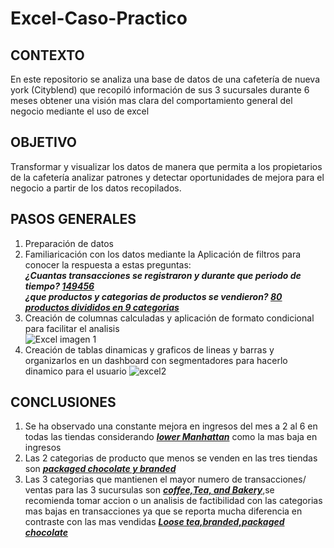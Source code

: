 # Excel-Caso-Practico
## CONTEXTO
En este repositorio se analiza una base de datos de una cafetería de nueva york (Cityblend) que recopiló información de sus 3 sucursales durante 6 meses obtener una visión mas clara del comportamiento general del negocio mediante el uso de excel
## OBJETIVO
Transformar y visualizar los datos de manera que permita a los propietarios de la cafetería analizar patrones y detectar oportunidades de mejora para el negocio a partir de los datos recopilados.
## PASOS GENERALES 
1. Preparación de datos
2. Familiaricación con los datos mediante la Aplicación de filtros para conocer la respuesta  a estas preguntas:  
***¿Cuantas transacciones se registraron y durante que periodo de tiempo?  <ins> 149456 </ins>  
¿que productos y categorias de productos se vendieron? <ins>80 productos divididos en 9 categorias </ins>***
3. Creación de columnas calculadas y aplicación de formato condicional para facilitar el analisis  
![Excel imagen 1](https://github.com/user-attachments/assets/52e449c3-2a8e-4bb1-b247-d2021b5f334b)
4. Creación de tablas dinamicas y graficos de lineas y barras y organizarlos en un dashboard con segmentadores para hacerlo dinamico para el usuario
![excel2](https://github.com/user-attachments/assets/a82a2cc5-75c0-4a7f-82b3-04addff63849)
## CONCLUSIONES
1. Se ha observado una constante mejora en ingresos del mes a 2 al 6 en todas las tiendas considerando <ins>***lower Manhattan***</ins> como la mas baja en ingresos
2. Las 2 categorias de producto que menos se venden en las tres tiendas son <ins>***packaged chocolate y branded***</ins>
3. Las 3 categorias que mantienen el mayor numero de transacciones/ ventas para las 3 sucursulas son <ins>***coffee,Tea, and Bakery***</ins>,se recomienda tomar accion o un analisis de factibilidad con las categorias mas bajas en transacciones ya que se reporta mucha diferencia en contraste con las mas vendidas <ins>***Loose tea,branded,packaged chocolate***</ins>



